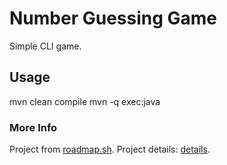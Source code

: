 # Number Guessing Game

Simple CLI game.

## Usage 

mvn clean compile
mvn -q exec:java

### More Info

Project from [roadmap.sh](https://roadmap.sh/). Project details: [details](https://roadmap.sh/projects/expense-tracker).
